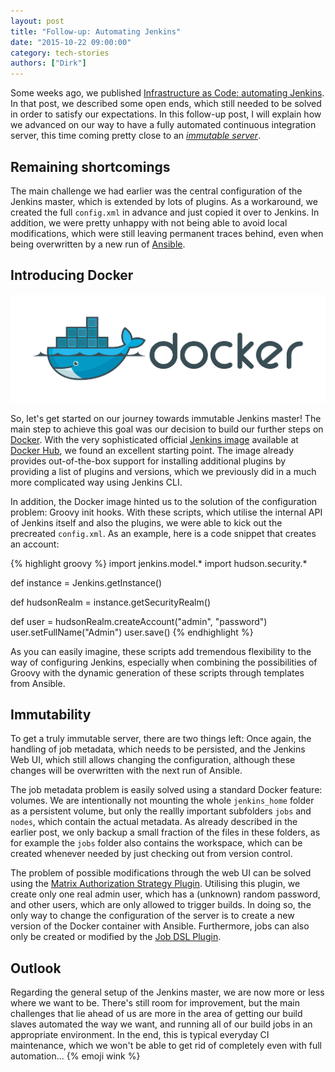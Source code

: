 ```yaml
---
layout: post
title: "Follow-up: Automating Jenkins"
date: "2015-10-22 09:00:00"
category: tech-stories
authors: ["Dirk"]
---
```


Some weeks ago, we published [Infrastructure as Code: automating Jenkins](https://developer.epages.com/blog/2015/06/25/infrastructure-as-code-automating-jenkins.html).
In that post, we described some open ends, which still needed to be solved in order to satisfy our expectations.
In this follow-up post, I will explain how we advanced on our way to have a fully automated continuous integration server, this time coming pretty close to an *[immutable server](http://martinfowler.com/bliki/ImmutableServer.html)*.

## Remaining shortcomings

The main challenge we had earlier was the central configuration of the Jenkins master, which is extended by lots of plugins.
As a workaround, we created the full `config.xml` in advance and just copied it over to Jenkins.
In addition, we were pretty unhappy with not being able to avoid local modifications, which were still leaving permanent traces behind, even when being overwritten by a new run of [Ansible](http://www.ansible.com/).

## Introducing Docker

![](/assets/img/pages/blog/images/blog-docker-logo-h.png)

So, let's get started on our journey towards immutable Jenkins master!
The main step to achieve this goal was our decision to build our further steps on [Docker](https://www.docker.com/).
With the very sophisticated official [Jenkins image](https://hub.docker.com/_/jenkins/) available at [Docker Hub](https://hub.docker.com/), we found an excellent starting point.
The image already provides out-of-the-box support for installing additional plugins by providing a list of plugins and versions, which we previously did in a much more complicated way using Jenkins CLI.

In addition, the Docker image hinted us to the solution of the configuration problem: Groovy init hooks.
With these scripts, which utilise the internal API of Jenkins itself and also the plugins, we were able to kick out the precreated `config.xml`.
As an example, here is a code snippet that creates an account:

{% highlight groovy %}
import jenkins.model.*
import hudson.security.*

def instance = Jenkins.getInstance()

def hudsonRealm = instance.getSecurityRealm()

def user = hudsonRealm.createAccount("admin", "password")
user.setFullName("Admin")
user.save()
{% endhighlight %}

As you can easily imagine, these scripts add tremendous flexibility to the way of configuring Jenkins, especially when combining the possibilities of Groovy with the dynamic generation of
these scripts through templates from Ansible.

## Immutability

To get a truly immutable server, there are two things left: Once again, the handling of job metadata, which needs to be persisted, and the Jenkins Web UI, which still allows changing the configuration,
although these changes will be overwritten with the next run of Ansible.

The job metadata problem is easily solved using a standard Docker feature: volumes.
We are intentionally not mounting the whole `jenkins_home` folder as a persistent volume, but only the reallly important subfolders `jobs` and `nodes`, which contain the actual metadata.
As already described in the earlier post, we only backup a small fraction of the files in these folders, as for example the `jobs` folder also contains the workspace,
which can be created whenever needed by just checking out from version control.

The problem of possible modifications through the web UI can be solved using the [Matrix Authorization Strategy Plugin](https://wiki.jenkins-ci.org/display/JENKINS/Matrix+Authorization+Strategy+Plugin).
Utilising this plugin, we create only one real admin user, which has a (unknown) random password, and other users, which are only allowed to trigger builds.
In doing so, the only way to change the configuration of the server is to create a new version of the Docker container with Ansible.
Furthermore, jobs can also only be created or modified by the [Job DSL Plugin](https://wiki.jenkins-ci.org/display/JENKINS/Job+DSL+Plugin).

## Outlook

Regarding the general setup of the Jenkins master, we are now more or less where we want to be.
There's still room for improvement, but the main challenges that lie ahead of us are more in the area of getting our build slaves automated the way we want,
and running all of our build jobs in an appropriate environment.
In the end, this is typical everyday CI maintenance, which we won't be able to get rid of completely even with full automation... {% emoji wink %}
